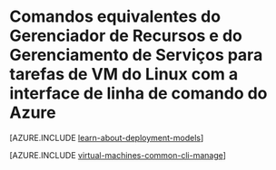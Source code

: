 <properties
	pageTitle="Comandos equivalentes do Azure CLI para tarefas de VM | Microsoft Azure"
	description="Comandos equivalentes do CLI do Azure para criar e gerenciar VMs do Azure nos modos de Gerenciador de Recursos do Azure e Gerenciamento de Serviços do Azure"
	services="virtual-machines-linux"
	documentationCenter=""
	authors="dlepow"
	manager="timlt"
	editor=""
	tags="azure-resource-manager,azure-service-management"/>

<tags
	ms.service="virtual-machines-linux"
	ms.devlang="na"
	ms.topic="article"
	ms.tgt_pltfrm="vm-linux"
	ms.workload="infrastructure-services"
	ms.date="12/14/2015"
	ms.author="danlep"/>

# Comandos equivalentes do Gerenciador de Recursos e do Gerenciamento de Serviços para tarefas de VM do Linux com a interface de linha de comando do Azure


[AZURE.INCLUDE [learn-about-deployment-models](../../includes/learn-about-deployment-models-both-include.md)]

[AZURE.INCLUDE [virtual-machines-common-cli-manage](../../includes/virtual-machines-common-cli-manage.md)]

<!---HONumber=AcomDC_0323_2016-->